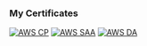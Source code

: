 ### My Certificates
[![AWS CP](https://images.credly.com/size/130x130/images/68468004-5a85-4f3b-bc58-590773979486/AWS-CloudPractitioner-2020.png)](https://www.credly.com/badges/81364f65-a068-45d2-951f-92b788c422ab/public_url)
[![AWS SAA](https://images.credly.com/size/130x130/images/4bc21d8b-4afe-4fbd-9a90-a9de8bf7b240/AWS-SolArchitect-Associate-2020.png)](https://www.credly.com/badges/aba40fa7-84bb-466c-add2-f92dce45cc1d/public_url)
[![AWS DA](https://images.credly.com/size/130x130/images/598f6ac6-2dbd-4394-8ae4-943b2f4c43ea/AWS-Developer-Associate-2020.png)](https://www.credly.com/badges/4668a038-bb9c-4dd6-abaa-70e1778c9093/public_url)
